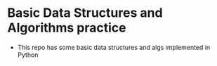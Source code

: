 # Basic Data Structures and Algorithms practice
 - This repo has some basic data structures and algs implemented in Python

